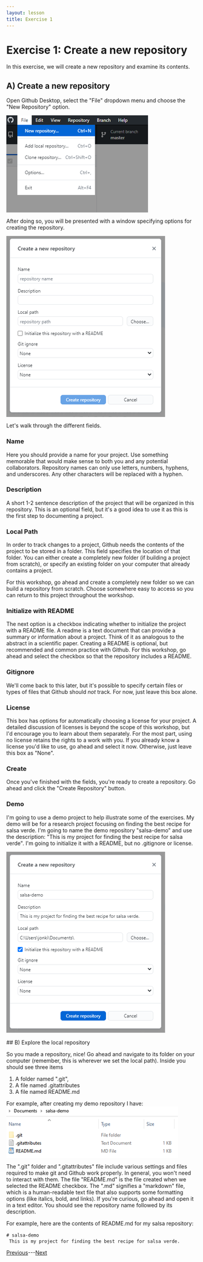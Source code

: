 ```yaml
---
layout: lesson
title: Exercise 1
---
```


# Exercise 1: Create a new repository

In this exercise, we will create a new repository and examine its contents.

## A) Create a new repository

Open Github Desktop, select the "File" dropdown menu and choose the "New Repository" option.

<img src="..\assets\images\new.png" alt="Selecting a new repository from the file dropdown menu." style="max-width:374px;display:block">

After doing so, you will be presented with a window specifying options for creating the repository.

<img src="..\assets\images\new-options.png" alt="A window with options for creating a new repository." style="max-width:419px;display:block">

Let's walk through the different fields.

### Name

Here you should provide a name for your project. Use something memorable that would make sense to both you and any potential collaborators. Repository names can only use letters, numbers, hyphens, and underscores. Any other characters will be replaced with a hyphen.

### Description

A short 1-2 sentence description of the project that will be organized in this repository. This is an optional field, but it's a good idea to use it as this is the first step to documenting a project.

### Local Path

In order to track changes to a project, Github needs the contents of the project to be stored in a folder. This field specifies the location of that folder. You can either create a completely new folder (if building a project from scratch), or specify an existing folder on your computer that already contains a project.

For this workshop, go ahead and create a completely new folder so we can build a repository from scratch. Choose somewhere easy to access so you can return to this project throughout the workshop.

### Initialize with README

The next option is a checkbox indicating whether to initialize the project with a README file. A readme is a text document that can provide a summary or information about a project. Think of it as analogous to the abstract in a scientific paper. Creating a README is optional, but recommended and common practice with Github. For this workshop, go ahead and select the checkbox so that the repository includes a README.

### Gitignore

We'll come back to this later, but it's possible to specify certain files or types of files that Github should *not* track. For now, just leave this box alone.

### License

This box has options for automatically choosing a license for your project. A detailed discussion of licenses is beyond the scope of this workshop, but I'd encourage you to learn about them separately. For the most part, using no license retains the rights to a work with you. If you already know a license you'd like to use, go ahead and select it now. Otherwise, just leave this box as "None".

### Create

Once you've finished with the fields, you're ready to create a repository. Go ahead and click the "Create Repository" button.

### Demo

I'm going to use a demo project to help illustrate some of the exercises. My demo will be for a research project focusing on finding the best recipe for salsa verde. I'm going to name the demo repository "salsa-demo" and use the description: "This is my project for finding the best recipe for salsa verde". I'm going to initialize it with a README, but no .gitignore or license.

<img src="..\assets\images\new-demo.png" alt="Creating a new repository for my demo project." style="max-width:419px;display:block">

<br>
## B) Explore the local repository

So you made a repository, nice! Go ahead and navigate to its folder on your computer (remember, this is wherever we set the local path). Inside you should see three items

1. A folder named ".git",
2. A file named .gitattributes
3. A file named README.md

For example, after creating my demo repository I have:
<img src="..\assets\images\new-repo-contents.png" alt="Show a file browser for the 'salsa-demo' repository. Contents are a 'git' folder, 'gitattributes' file, and a 'README' file." style="max-width:453px;display:block">

The ".git" folder and ".gitattributes" file include various settings and files required to make git and Github work properly. In general, you won't need to interact with them. The file "README.md" is the file created when we selected the README checkbox. The ".md" signifies a "markdown" file, which is a human-readable text file that also supports some formatting options (like italics, bold, and links). If you're curious, go ahead and open it in a text editor. You should see the repository name followed by its description.

For example, here are the contents of README.md for my salsa repository:
```
# salsa-demo
 This is my project for finding the best recipe for salsa verde.
```

[Previous](04-publish)---[Next](exercise-2)
